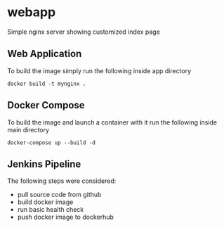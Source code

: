 # webapp
Simple nginx server showing customized index page

## Web Application
To build the image simply run the following inside app directory
```
docker build -t mynginx .
```

## Docker Compose
To build the image and launch a container with it run the following inside main directory
```
docker-compose up --build -d
```

## Jenkins Pipeline
The following steps were considered:
* pull source code from github
* build docker image
* run basic health check
* push docker image to dockerhub
